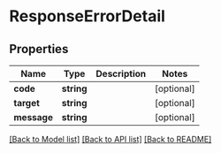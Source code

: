 # ResponseErrorDetail

## Properties
Name | Type | Description | Notes
------------ | ------------- | ------------- | -------------
**code** | **string** |  | [optional] 
**target** | **string** |  | [optional] 
**message** | **string** |  | [optional] 

[[Back to Model list]](../README.md#documentation-for-models) [[Back to API list]](../README.md#documentation-for-api-endpoints) [[Back to README]](../README.md)


